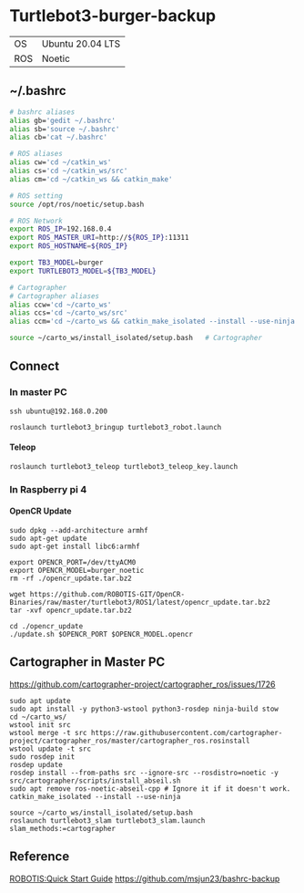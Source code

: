 # Turtlebot3-burger-backup

|||
|--|--|
|OS|Ubuntu 20.04 LTS|
|ROS|Noetic|

## ~/.bashrc

```bash
# bashrc aliases
alias gb='gedit ~/.bashrc'
alias sb='source ~/.bashrc'
alias cb='cat ~/.bashrc'

# ROS aliases
alias cw='cd ~/catkin_ws'
alias cs='cd ~/catkin_ws/src'
alias cm='cd ~/catkin_ws && catkin_make'

# ROS setting
source /opt/ros/noetic/setup.bash

# ROS Network
export ROS_IP=192.168.0.4
export ROS_MASTER_URI=http://${ROS_IP}:11311
export ROS_HOSTNAME=${ROS_IP}

export TB3_MODEL=burger
export TURTLEBOT3_MODEL=${TB3_MODEL}

# Cartographer
# Cartographer aliases
alias ccw='cd ~/carto_ws'
alias ccs='cd ~/carto_ws/src'
alias ccm='cd ~/carto_ws && catkin_make_isolated --install --use-ninja'

source ~/carto_ws/install_isolated/setup.bash	# Cartographer
```

## Connect
### In master PC
```
ssh ubuntu@192.168.0.200
```
```
roslaunch turtlebot3_bringup turtlebot3_robot.launch
```
#### Teleop
```
roslaunch turtlebot3_teleop turtlebot3_teleop_key.launch
```

### In Raspberry pi 4
#### OpenCR Update
```
sudo dpkg --add-architecture armhf
sudo apt-get update
sudo apt-get install libc6:armhf

export OPENCR_PORT=/dev/ttyACM0
export OPENCR_MODEL=burger_noetic
rm -rf ./opencr_update.tar.bz2

wget https://github.com/ROBOTIS-GIT/OpenCR-Binaries/raw/master/turtlebot3/ROS1/latest/opencr_update.tar.bz2 
tar -xvf opencr_update.tar.bz2 

cd ./opencr_update
./update.sh $OPENCR_PORT $OPENCR_MODEL.opencr
```
## Cartographer in Master PC
https://github.com/cartographer-project/cartographer_ros/issues/1726
```
sudo apt update
sudo apt install -y python3-wstool python3-rosdep ninja-build stow
cd ~/carto_ws/
wstool init src
wstool merge -t src https://raw.githubusercontent.com/cartographer-project/cartographer_ros/master/cartographer_ros.rosinstall
wstool update -t src
sudo rosdep init
rosdep update
rosdep install --from-paths src --ignore-src --rosdistro=noetic -y
src/cartographer/scripts/install_abseil.sh
sudo apt remove ros-noetic-abseil-cpp # Ignore it if it doesn't work.
catkin_make_isolated --install --use-ninja
```
```
source ~/carto_ws/install_isolated/setup.bash
roslaunch turtlebot3_slam turtlebot3_slam.launch slam_methods:=cartographer
```

## Reference
[ROBOTIS:Quick Start Guide](https://emanual.robotis.com/docs/en/platform/turtlebot3/quick-start/)
https://github.com/msjun23/bashrc-backup
